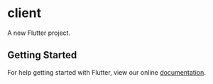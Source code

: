 # client

A new Flutter project.

## Getting Started

For help getting started with Flutter, view our online
[documentation](http://flutter.io/).
